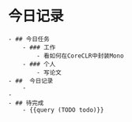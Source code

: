 # 今日记录
	- ## 今日任务
		- ### 工作
			- 看如何在CoreCLR中封装Mono
		- ### 个人
			- 写论文
	- ##  今日记录
		-
	-
	- ## 待完成
		- {{query (TODO todo)}}